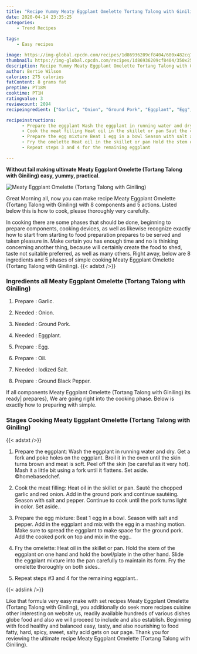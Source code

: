 ```yaml
---
title: "Recipe Yummy Meaty Eggplant Omelette Tortang Talong with Giniling"
date: 2020-04-14 23:35:25
categories:
    - Trend Recipes
    
tags:
    - Easy recipes

image: https://img-global.cpcdn.com/recipes/1d86936209cf8404/680x482cq70/meaty-eggplant-omelette-tortang-talong-with-giniling-recipe-main-photo.jpg
thumbnail: https://img-global.cpcdn.com/recipes/1d86936209cf8404/350x250cq70/meaty-eggplant-omelette-tortang-talong-with-giniling-recipe-main-photo.jpg
description: Recipe Yummy Meaty Eggplant Omelette Tortang Talong with Giniling with 8 ingredients and 5 stages of easy cooking.
author: Bertie Wilson
calories: 275 calories
fatContent: 8 grams fat
preptime: PT18M
cooktime: PT1H
ratingvalue: 3
reviewcount: 2094
recipeingredient: ["Garlic", "Onion", "Ground Pork", "Eggplant", "Egg", "Oil", "Iodized Salt", "Ground Black Pepper"]

recipeinstructions: 
      - Prepare the eggplant Wash the eggplant in running water and dry Get a fork and poke holes on the eggplant Broil it in the oven until the skin turns brown and meat is soft Peel off the skin be careful as it very hot Mash it a little bit using a fork until it flattens Set aside homebasedchef 
      - Cook the meat filling Heat oil in the skillet or pan Saut the chopped garlic and red onion Add in the ground pork and continue sauting Season with salt and pepper Continue to cook until the pork turns light in color Set aside 
      - Prepare the egg mixture Beat 1 egg in a bowl Season with salt and pepper Add in the eggplant and mix with the egg in a mashing motion Make sure to spread the eggplant to make space for the ground pork Add the cooked pork on top and mix in the egg 
      - Fry the omelette Heat oil in the skillet or pan Hold the stem of the eggplant on one hand and hold the bowlplate in the other hand Slide the eggplant mixture into the pan carefully to maintain its form Fry the omelette thoroughly on both sides 
      - Repeat steps 3 and 4 for the remaining eggplant

---
```




**Without fail making ultimate Meaty Eggplant Omelette (Tortang Talong with Giniling) easy, yummy, practical**. 


![Meaty Eggplant Omelette (Tortang Talong with Giniling)](https://img-global.cpcdn.com/recipes/1d86936209cf8404/680x482cq70/meaty-eggplant-omelette-tortang-talong-with-giniling-recipe-main-photo.jpg "Meaty Eggplant Omelette (Tortang Talong with Giniling)")




Great Morning all, now you can make recipe Meaty Eggplant Omelette (Tortang Talong with Giniling) with 8 components and 5 actions. Listed below this is how to cook, please thoroughly very carefully.

In cooking there are some phases that should be done, beginning to prepare components, cooking devices, as well as likewise recognize exactly how to start from starting to food preparation prepares to be served and taken pleasure in. Make certain you has enough time and no is thinking concerning another thing, because will certainly create the food to shed, taste not suitable preferred, as well as many others. Right away, below are 8 ingredients and 5 phases of simple cooking Meaty Eggplant Omelette (Tortang Talong with Giniling).
{{< adstxt />}}

### Ingredients all Meaty Eggplant Omelette (Tortang Talong with Giniling)


1. Prepare  : Garlic.

1. Needed  : Onion.

1. Needed  : Ground Pork.

1. Needed  : Eggplant.

1. Prepare  : Egg.

1. Prepare  : Oil.

1. Needed  : Iodized Salt.

1. Prepare  : Ground Black Pepper.



If all components Meaty Eggplant Omelette (Tortang Talong with Giniling) its ready| prepares}, We are going right into the cooking phase. Below is exactly how to preparing with simple.

### Stages Cooking Meaty Eggplant Omelette (Tortang Talong with Giniling)

{{< adstxt />}}


1. Prepare the eggplant: Wash the eggplant in running water and dry. Get a fork and poke holes on the eggplant. Broil it in the oven until the skin turns brown and meat is soft. Peel off the skin (be careful as it very hot). Mash it a little bit using a fork until it flattens. Set aside. ©homebasedchef.



1. Cook the meat filling: Heat oil in the skillet or pan. Sauté the chopped garlic and red onion. Add in the ground pork and continue sautéing. Season with salt and pepper. Continue to cook until the pork turns light in color. Set aside..



1. Prepare the egg mixture: Beat 1 egg in a bowl. Season with salt and pepper. Add in the eggplant and mix with the egg in a mashing motion. Make sure to spread the eggplant to make space for the ground pork. Add the cooked pork on top and mix in the egg..



1. Fry the omelette: Heat oil in the skillet or pan. Hold the stem of the eggplant on one hand and hold the bowl/plate in the other hand. Slide the eggplant mixture into the pan carefully to maintain its form. Fry the omelette thoroughly on both sides..



1. Repeat steps #3 and 4 for the remaining eggplant..





{{< adslink />}}

Like that formula very easy make with set recipes Meaty Eggplant Omelette (Tortang Talong with Giniling), you additionally do seek more recipes cuisine other interesting on website us, readily available hundreds of various dishes globe food and also we will proceed to include and also establish. Beginning with food healthy and balanced easy, tasty, and also nourishing to food fatty, hard, spicy, sweet, salty acid gets on our page. Thank you for reviewing the ultimate recipe Meaty Eggplant Omelette (Tortang Talong with Giniling).
